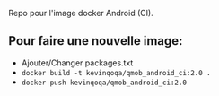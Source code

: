 Repo pour l'image docker Android (CI).

Pour faire une nouvelle image:
-

* Ajouter/Changer packages.txt
* `docker build -t kevinqoqa/qmob_android_ci:2.0 .`
* `docker push kevinqoqa/qmob_android_ci:2.0`
